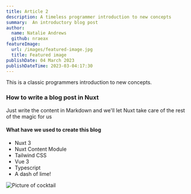 ```yaml
---
title: Article 2
description: A timeless programmer introduction to new concepts
summary:  An introductory blog post
author:
  name: Natalie Andrews
  github: nraeax
featureImage:
  url: /images/featured-image.jpg
  title: Featured image
publishDate: 04 March 2023
publishDateTime: 2023-03-04:17:30
---
```


This is a classic programmers introduction to new concepts.

### How to write a blog post in Nuxt

Just write the content in Markdown and we'll let Nuxt take care of the rest of the magic for us

#### What have we used to create this blog

* Nuxt 3
* Nuxt Content Module
* Tailwind CSS
* Vue 3
* Typescript
* A dash of lime!

![Picture of cocktail](images/nice-cocktail.jpg)